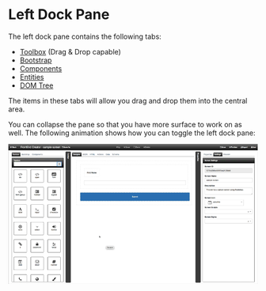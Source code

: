 # Left Dock Pane

The left dock pane contains the following tabs:
*	[Toolbox](toolbox/key-concepts.md) (Drag & Drop capable)
*   [Bootstrap](bootstrap/key-concepts.md)
*   [Components](components/key-concepts.md)
*   [Entities](entities/key-concepts.md)
*   [DOM Tree](dom-tree/key-concepts.md)

The items in these tabs will allow you drag and drop them into the central area. 

You can collapse the pane so that you have more surface to work on as well. The following animation shows how you can toggle the left dock pane:

![Designer left dock pane](../../assets/images/designer-left-dock-pane.gif) 
